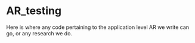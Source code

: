 # AR_testing
Here is where any code pertaining to the application level AR we write can go, or any research we do.
